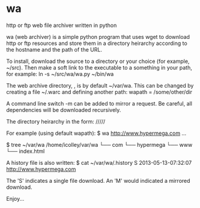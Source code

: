 wa
==

http or ftp web file archiver written in python

wa (web archiver) is a simple python program that uses wget to download http
or ftp resources and store them in a directory heirarchy according to the
hostname and the path of the URL.

To install, download the source to a directory or your choice (for example,
~/src).  Then make a soft link to the executable to a something in your path,
for example:
ln -s ~/src/wa/wa.py ~/bin/wa

The web archive directory, <wapath>, is by default ~/var/wa.  This can be
changed by creating a file ~/.warc and defining another path:
wapath = /some/other/dir

A command line switch -m can be added to mirror a request.  Be careful,
all dependencies will be downloaded recursively.

The directory heirarchy in the form:
<wapath>/<tld>/<private>/<subdomain>/<path>/<file>

For example (using default wapath):
$ wa http://www.hypermega.com
...

$ tree ~/var/wa
/home/icolley/var/wa
└── com
    └── hypermega
        └── www
            └── index.html

A history file is also written:
$ cat ~/var/wa/.history 
S 2013-05-13-07:32:07 http://www.hypermega.com

The 'S' indicates a single file download.
An 'M' would indicated a mirrored download.

Enjoy...
